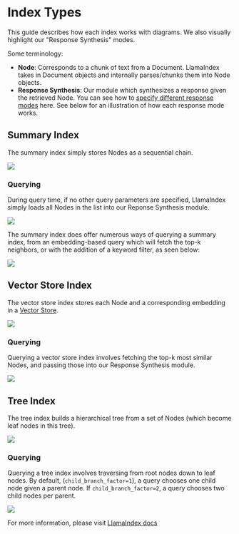 # Index Types

This guide describes how each index works with diagrams. We also visually highlight our "Response Synthesis" modes.

Some terminology:

- **Node**: Corresponds to a chunk of text from a Document. LlamaIndex takes in Document objects and internally parses/chunks them into Node objects.
- **Response Synthesis**: Our module which synthesizes a response given the retrieved Node. You can see how to
  [specify different response modes](setting-response-mode) here.
  See below for an illustration of how each response mode works.

## Summary Index

The summary index simply stores Nodes as a sequential chain.

![](https://docs.llamaindex.ai/en/stable/_images/list.png)

### Querying

During query time, if no other query parameters are specified, LlamaIndex simply loads all Nodes in the list into
our Reponse Synthesis module.

![](https://docs.llamaindex.ai/en/stable/_images/list_query.png)

The summary index does offer numerous ways of querying a summary index, from an embedding-based query which
will fetch the top-k neighbors, or with the addition of a keyword filter, as seen below:

![](https://docs.llamaindex.ai/en/stable/_images/list_filter_query.png)

## Vector Store Index

The vector store index stores each Node and a corresponding embedding in a [Vector Store](vector-store-index).

![](https://docs.llamaindex.ai/en/stable/_images/vector_store.png)

### Querying

Querying a vector store index involves fetching the top-k most similar Nodes, and passing
those into our Response Synthesis module.

![](https://docs.llamaindex.ai/en/stable/_images/vector_store_query.png)

## Tree Index

The tree index builds a hierarchical tree from a set of Nodes (which become leaf nodes in this tree).

![](https://docs.llamaindex.ai/en/stable/_images/tree.png)

### Querying

Querying a tree index involves traversing from root nodes down
to leaf nodes. By default, (`child_branch_factor=1`), a query
chooses one child node given a parent node. If `child_branch_factor=2`, a query
chooses two child nodes per parent.

![](https://docs.llamaindex.ai/en/stable/_images/tree_query.png)

For more information, please visit [LlamaIndex docs](https://docs.llamaindex.ai/en/stable/core_modules/data_modules/index/index_guide.html)
